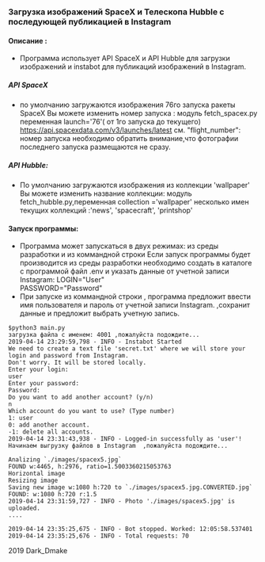 ### Загрузка изображений SpaceX и Телескопа Hubble с последующей публикацией в Instagram



#### Описание :
* Программа использует API SpaceX  и API Hubble для загрузки изображений и 
instabot для публикаций изображений в Instagram.

#####  API SpaceX 

* по умолчанию загружаются изображения 76го запуска ракеты SpaceX 
Вы можете изменить номер запуска :
модуль fetch_spacex.py переменная launch='76'( от 1го запуска до текущего)  
https://api.spacexdata.com/v3/launches/latest
см. "flight_number": номер запуска
необходимо обратить внимание,что фотографии последнего запуска размещаются не сразу.


##### API Hubble:
* По умолчанию загружаются изображения из коллекции 'wallpaper'
Вы можете изменить название коллекции:
модуль fetch_hubble.py,переменная collection ='wallpaper'
несколько имен текущих коллекций :'news', 'spacecraft', 'printshop'

#### Запуск программы:
* Программа может запускаться в двух режимах: из среды разработки и из коммандной строки
Если запуск программы будет производится из среды разработки необходимо создать
в каталоге с программой файл .env и указать данные от учетной записи Instagram:
LOGIN="User" <br>
PASSWORD="Password"
* При запуске из коммандной строки ,
программа предложит ввести имя пользователя и пароль от учетной записи Instagram.
,сохранит данные и предложит выбрать учетную запись.

```
$python3 main.py
загрузка файла с именем: 4001 ,пожалуйста подождите...
2019-04-14 23:29:59,798 - INFO - Instabot Started
We need to create a text file 'secret.txt' where we will store your login and password from Instagram.
Don't worry. It will be stored locally.
Enter your login: 
user
Enter your password: 
Password: 
Do you want to add another account? (y/n)
n
Which account do you want to use? (Type number)
1: user
0: add another account.
-1: delete all accounts.
2019-04-14 23:31:43,938 - INFO - Logged-in successfully as 'user'!
Начинаем выгрузку файлов в Instagram  ,пожалуйста подождите...

Analizing `./images/spacex5.jpg`
FOUND w:4465, h:2976, ratio=1.5003360215053763
Horizontal image
Resizing image
Saving new image w:1080 h:720 to `./images/spacex5.jpg.CONVERTED.jpg`
FOUND: w:1080 h:720 r:1.5
2019-04-14 23:31:59,727 - INFO - Photo './images/spacex5.jpg' is uploaded.
....

2019-04-14 23:35:25,675 - INFO - Bot stopped. Worked: 12:05:58.537401
2019-04-14 23:35:25,676 - INFO - Total requests: 70

```
2019
Dark_Dmake